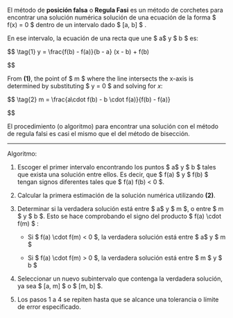 El método de **posición falsa** o **Regula Fasi** es un método de corchetes para encontrar una solución numérica
solución de una ecuación de la forma $ f(x) = 0 $ dentro de un intervalo dado $ [a, b] $ .

En ese intervalo, la ecuación de una recta que une $ a$ y $ b $ es:

$$
\tag{1} y = \frac{f(b) - f(a)}{b - a} (x - b) + f(b)

$$

From **(1)**, the point of $ m $ where the line intersects the x-axis is determined by substituting $ y = 0 $ and solving for $x$:

$$
\tag{2} m = \frac{a\cdot f(b) - b \cdot f(a)}{f(b) - f(a)}

$$

El procedimiento (o algoritmo) para encontrar una solución con el método de regula falsi es casi el mismo que el del método de bisección.

***

Algoritmo:
1. Escoger el primer intervalo encontrando los puntos $ a$ y $ b $ tales que exista una solución entre ellos. Es decir, que $ f(a) $ y $ f(b) $ tengan signos diferentes tales que $ f(a) f(b) < 0 $.

2. Calcular la primera estimación de la solución numérica utilizando **(2)**.

3. Determinar si la verdadera solución está entre $ a$ y $ m $, o entre $ m $ y $ b $. Esto se hace comprobando el signo del producto $ f(a) \cdot f(m) $ :
    * Si $ f(a) \cdot f(m) < 0 $, la verdadera solución está entre $ a$ y $ m $

    * Si $ f(a) \cdot f(m) > 0 $, la verdadera solución está entre $ m $ y $ b $

4. Seleccionar un nuevo subintervalo que contenga la verdadera solución, ya sea $ [a, m] $ o $ [m, b] $.

5. Los pasos 1 a 4 se repiten hasta que se alcance una tolerancia o límite de error especificado.

